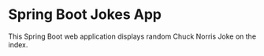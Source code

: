 # Spring Boot Jokes App
This Spring Boot web application displays random Chuck Norris Joke on the index. 